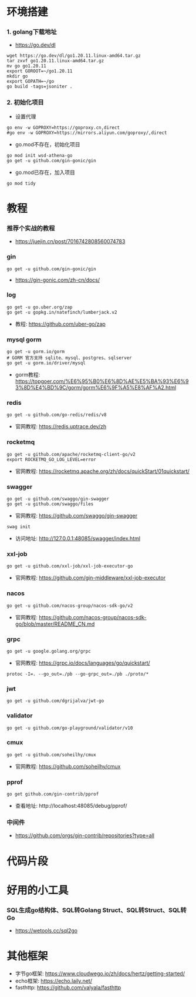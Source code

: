 # 环境搭建

### 1. golang下载地址

- https://go.dev/dl

```shell
wget https://go.dev/dl/go1.20.11.linux-amd64.tar.gz
tar zxvf go1.20.11.linux-amd64.tar.gz
mv go go1.20.11
export GOROOT=~/go1.20.11
mkdir go
export GOPATH=~/go
go build -tags=jsoniter .
```

### 2. 初始化项目

- 设置代理

```shell
go env -w GOPROXY=https://goproxy.cn,direct
#go env -w GOPROXY=https://mirrors.aliyun.com/goproxy/,direct
```

- go.mod不存在，初始化项目

```shell
go mod init wsd-athena-go
go get -u github.com/gin-gonic/gin
```

- go.mod已存在，加入项目

```shell
go mod tidy
```

# 教程

### 推荐个实战的教程

- https://juejin.cn/post/7016742808560074783

### gin

```shell
go get -u github.com/gin-gonic/gin
```

- https://gin-gonic.com/zh-cn/docs/

### log

```shell
go get -u go.uber.org/zap
go get -u gopkg.in/natefinch/lumberjack.v2
```

- 教程: https://github.com/uber-go/zap

### mysql gorm

```shell
go get -u gorm.io/gorm
# GORM 官方支持 sqlite、mysql、postgres、sqlserver
go get -u gorm.io/driver/mysql
```

- gorm教程: https://topgoer.com/%E6%95%B0%E6%8D%AE%E5%BA%93%E6%93%8D%E4%BD%9C/gorm/gorm%E6%9F%A5%E8%AF%A2.html

### redis

```shell
go get -u github.com/go-redis/redis/v8
```

- 官网教程: https://redis.uptrace.dev/zh

### rocketmq

```shell
go get -u github.com/apache/rocketmq-client-go/v2
export ROCKETMQ_GO_LOG_LEVEL=error
```

- 官网教程: https://rocketmq.apache.org/zh/docs/quickStart/01quickstart/

### swagger

```shell
go get -u github.com/swaggo/gin-swagger
go get -u github.com/swaggo/files
```

- 官网教程: https://github.com/swaggo/gin-swagger

```shell
swag init
```

- 访问地址: http://127.0.0.1:48085/swagger/index.html

### xxl-job

```shell
go get -u github.com/xxl-job/xxl-job-executor-go
```

- 官网教程: https://github.com/gin-middleware/xxl-job-executor

### nacos

```shell
go get -u github.com/nacos-group/nacos-sdk-go/v2
```

- 官网教程: https://github.com/nacos-group/nacos-sdk-go/blob/master/README_CN.md

### grpc

```shell
go get -u google.golang.org/grpc
```

- 官网教程: https://grpc.io/docs/languages/go/quickstart/

```shell
protoc -I=. --go_out=./pb --go-grpc_out=./pb ./proto/*
```

### jwt

```shell
go get -u github.com/dgrijalva/jwt-go
```

### validator

```shell
go get -u github.com/go-playground/validator/v10
```

### cmux

```shell
go get -u github.com/soheilhy/cmux
```

- 官网教程: https://github.com/soheilhy/cmux

### pprof

```shell
go get github.com/gin-contrib/pprof
```

- 查看地址: http://localhost:48085/debug/pprof/

### 中间件

- https://github.com/orgs/gin-contrib/repositories?type=all

# 代码片段

# 好用的小工具

### SQL生成go结构体、SQL转Golang Struct、SQL转Struct、SQL转Go

- https://wetools.cc/sql2go

# 其他框架

- 字节go框架: https://www.cloudwego.io/zh/docs/hertz/getting-started/
- echo框架: https://echo.laily.net/
- fasthttp: https://github.com/valyala/fasthttp
